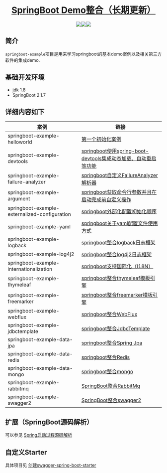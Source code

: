  <h1 align="center"><a href="https://github.com/JoeBig7" target="_blank">SpringBoot Demo整合（长期更新）</a></h1>
 <p align="center">
 <img src="https://img.shields.io/badge/build-passing-brightgreen"/><img src="https://img.shields.io/badge/jdk-1.8-brightgreen"/><img src="https://img.shields.io/badge/springboot-2.1.7-green"/>
 </p>
 
 ## 简介
 `springboot-example`项目是用来学习springboot的基本demo案例以及相关第三方软件的集成demo.
 
 ## 基础开发环境
 - jdk 1.8
 - SpringBoot 2.1.7
 
 
 ##  详细内容如下
 |案例                              | 链接                                     |
 | ------------------------------------------------------------- | -------------------------------------------------------------|
 |springboot-example-helloworld                                  | [第一个初始化案例](springboot-example-helloworld)                                                     |
 |springboot-example-devtools                                    | [springboot使用spring-boot-devtools集成动态加载、自动重启等功能](springboot-example-devtools)          |
 |springboot-example-failure-analyzer                            | [springboot自定义FailureAnalyzer解析器](springboot-example-failure-analyzer)                         |
 |springboot-example-argument                                    | [springboot获取命令行参数并且在启动完成前自定义操作](springboot-example-argument)                     |
 |springboot-example-externalized-configuration                  | [springboot外部化配置初始化顺序](springboot-example-externalized-configuration)                      |
 |springboot-example-yaml                                        | [springboot关于yaml配置文件使用方式](springboot-example-yaml)                                       |
 |springboot-example-logback                                     | [springboot整合logback日志框架](springboot-example-logback)                                         | 
 |springboot-example-log4j2                                      | [springboot整合log4j2日志框架](springboot-example-log4j2)                                           |
 |springboot-example-internationalization                        | [springboot支持国际化（I18N）](springboot-example-internationalization)                            |
 |springboot-example-thymeleaf                                   | [springboot整合thymeleaf模板引擎](springboot-example-thymeleaf)                                    |
 |springboot-example-freemarker                                  | [springboot整合freemarker模板引擎](springboot-example-freemarker)                                 |
 |springboot-example-webflux                                     | [springboot整合WebFlux](springboot-example-webflux)                                              |
 |springboot-example-jdbctemplate                                | [springboot整合JdbcTemplate](springboot-example-jdbctemplate)                                    |
 |springboot-example-data-jpa                                    | [springboot整合Spring Jpa](springboot-example-data-jpa)                                         |
 |springboot-example-data-redis                                  | [springboot整合Redis](springboot-example-data-redis)                                            |
 |springboot-example-data-mongo                                  | [springboot整合mongo](springboot-example-data-mongo)                                            |
 |springboot-example-rabbitmq                                   |[SpringBoot整合RabbitMq](springboot-example-rabbitmq)                                            |
 |springboot-example-swagger2                                   |[SpringBoot整合swagger2](springboot-example-swagger2)                                            |

## 扩展（SpringBoot源码解析）
可以参见 [Spring启动过程源码解析](https://www.zjfzjf.com/categories/SpringBoot)
## 自定义Starter
具体项目见 [创建swagger-spring-boot-starter](https://github.com/Joebig7/swagger-autoconfigure-demo) 